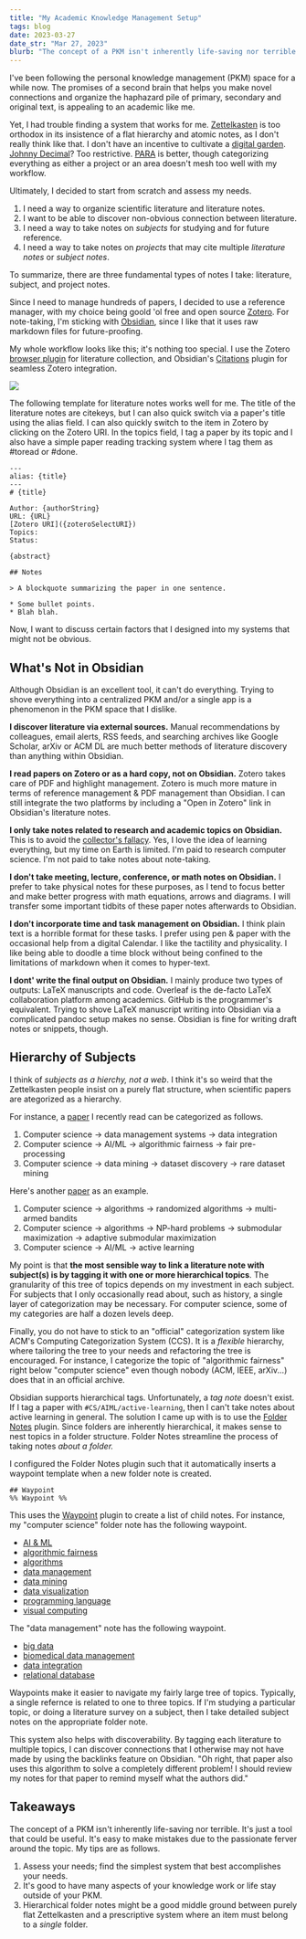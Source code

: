 ```yaml
---
title: "My Academic Knowledge Management Setup"
tags: blog
date: 2023-03-27
date_str: "Mar 27, 2023"
blurb: "The concept of a PKM isn't inherently life-saving nor terrible. It's just a tool that could be useful."
---
```


I've been following the personal knowledge management (PKM) space for a while now. The promises of a second brain that helps you make novel connections and organize the haphazard pile of primary, secondary and original text, is appealing to an academic like me. 

Yet, I had trouble finding a system that works for me. [Zettelkasten](https://zettelkasten.de/posts/overview/#the-introduction-to-the-zettelkasten-method) is too orthodox in its insistence of a flat hierarchy and atomic notes, as I don't really think like that. I don't have an incentive to cultivate a [digital garden](https://nesslabs.com/digital-garden-set-up). [Johnny Decimal](https://johnnydecimal.com/)? Too restrictive. [PARA](https://fortelabs.com/blog/para/) is better, though categorizing everything as either a project or an area doesn't mesh too well with my workflow. 

Ultimately, I decided to start from scratch and assess my needs. 
1. I need a way to organize scientific literature and literature notes. 
2. I want to be able to discover non-obvious connection between literature. 
3. I need a way to take notes on *subjects* for studying and for future reference. 
4. I need a way to take notes on *projects* that may cite multiple *literature notes* or *subject notes*. 

To summarize, there are three fundamental types of notes I take: literature, subject, and project notes. 

Since I need to manage hundreds of papers, I decided to use a reference manager, with my choice being goold 'ol free and open source [Zotero](https://zotero.org). For note-taking, I'm sticking with [Obsidian](https://obsidian.md), since I like that it uses raw markdown files for future-proofing. 

My whole workflow looks like this; it's nothing too special. I use the Zotero [browser plugin](https://www.zotero.org/download/) for literature collection, and Obsidian's [Citations](https://github.com/hans/obsidian-citation-plugin) plugin for seamless Zotero integration. 

![](/assets/blog/academic-pkm.png)

The following template for literature notes works well for me. The title of the literature notes are citekeys, but I can also quick switch via a paper's title using the alias field. I can also quickly switch to the item in Zotero by clicking on the Zotero URI. In the topics field, I tag a paper by its topic and I also have a simple paper reading tracking system where I tag them as #toread or #done. 

```
---
alias: {title}
---
# {title}

Author: {authorString}
URL: {URL}
[Zotero URI]({zoteroSelectURI})
Topics:
Status:

{abstract}

## Notes

> A blockquote summarizing the paper in one sentence. 

* Some bullet points. 
* Blah blah. 
```
Now, I want to discuss certain factors that I designed into my systems that might not be obvious. 

## What's Not in Obsidian

Although Obsidian is an excellent tool, it can't do everything. Trying to shove everything into a centralized PKM and/or a single app is a phenomenon in the PKM space that I dislike. 

**I discover literature via external sources.** Manual recommendations by colleagues, email alerts, RSS feeds, and searching archives like Google Scholar, arXiv or ACM DL are much better methods of literature discovery than anything within Obsidian.

**I read papers on Zotero or as a hard copy, not on Obsidian.** Zotero takes care of PDF and highlight management. Zotero is much more mature in terms of reference management & PDF management than Obsidian. I can still integrate the two platforms by including a "Open in Zotero" link in Obsidian's literature notes. 

**I only take notes related to research and academic topics on Obsidian.** This is to avoid the [collector's fallacy](https://zettelkasten.de/posts/collectors-fallacy/). Yes, I love the idea of learning everything, but my time on Earth is limited. I'm paid to research computer science. I'm not paid to take notes about note-taking. 

**I don't take meeting, lecture, conference, or math notes on Obsidian.** I prefer to take physical notes for these purposes, as I tend to focus better and make better progress with math equations, arrows and diagrams. I will transfer some important tidbits of these paper notes afterwards to Obsidian. 

**I don't incorporate time and task management on Obsidian.** I think plain text is a horrible format for these tasks. I prefer using pen & paper with the occasional help from a digital Calendar. I like the tactility and physicality. I like being able to doodle a time block without being confined to the limitations of markdown when it comes to hyper-text. 

**I dont' write the final output on Obsidian.** I mainly produce two types of outputs: LaTeX manuscripts and code. Overleaf is the de-facto LaTeX collaboration platform among academics. GitHub is the programmer's equivalent. Trying to shove LaTeX manuscript writing into Obsidian via a complicated pandoc setup makes no sense. Obsidian is fine for writing draft notes or snippets, though. 

## Hierarchy of Subjects

I think of *subjects as a hierchy, not a web*. I think it's so weird that the Zettelkasten people insist on a purely flat structure, when scientific papers are ategorized as a hierarchy. 

For instance, a [paper](https://asudeh.github.io/indexlab/tutorial22.htm) I recently read can be categorized as follows. 
1. Computer science → data management systems → data integration
2. Computer science → AI/ML → algorithmic fairness → fair pre-processing
3. Computer science → data mining → dataset discovery → rare dataset mining

Here's another [paper](https://proceedings.neurips.cc/paper/2013/hash/f4573fc71c731d5c362f0d7860945b88-Abstract.html) as an example. 
1. Computer science → algorithms → randomized algorithms → multi-armed bandits
2. Computer science → algorithms → NP-hard problems → submodular maximization → adaptive submodular maximization
3. Computer science → AI/ML → active learning

My point is that **the most sensible way to link a literature note with subject(s) is by tagging it with one or more hierarchical topics**. The granularity of this tree of topics depends on my investment in each subject. For subjects that I only occasionally read about, such as history, a single layer of categorization may be necessary. For computer science, some of my categories are half a dozen levels deep. 

Finally, you do not have to stick to an "official" categorization system like ACM's Computing Categorization System (CCS). It is a *flexible* hierarchy, where tailoring the tree to your needs and refactoring the tree is encouraged. For instance, I categorize the topic of "algorithmic fairness" right below "computer science" even though nobody (ACM, IEEE, arXiv...) does that in an official archive. 

Obsidian supports hierarchical tags. Unfortunately, a *tag note* doesn't exist. If I tag a paper with `#CS/AIML/active-learning`, then I can't take notes about active learning in general. The solution I came up with is to use the [Folder Notes](https://github.com/aidenlx/alx-folder-note) plugin. Since folders are inherently hierarchical, it makes sense to nest topics in a folder structure. Folder Notes streamline the process of taking notes *about a folder.* 

I configured the Folder Notes plugin such that it automatically inserts a waypoint template when a new folder note is created. 
```
## Waypoint
%% Waypoint %%
```

This uses the [Waypoint](https://github.com/IdreesInc/Waypoint) plugin to create a list of child notes. For instance, my "computer science" folder note has the following waypoint. 

- <u>AI & ML</u>
- <u>algorithmic fairness</u>
- <u>algorithms</u>
- <u>data management</u>
- <u>data mining</u>
- <u>data visualization</u>
- <u>programming language</u>
- <u>visual computing</u>

The "data management" note has the following waypoint. 

- <u>big data</u>
- <u>biomedical data management</u>
- <u>data integration</u>
- <u>relational database</u>

Waypoints make it easier to navigate my fairly large tree of topics. Typically, a single refernce is related to one to three topics. If I'm studying a particular topic, or doing a literature survey on a subject, then I take detailed subject notes on the appropriate folder note. 

This system also helps with discoverability. By tagging each literature to multiple topics, I can discover connections that I otherwise may not have made by using the backlinks feature on Obsidian. "Oh right, that paper also uses this algorithm to solve a completely different problem! I should review my notes for that paper to remind myself what the authors did." 

## Takeaways

The concept of a PKM isn't inherently life-saving nor terrible. It's just a tool that could be useful. It's easy to make mistakes due to the passionate ferver around the topic. My tips are as follows. 

1. Assess your needs; find the simplest system that best accomplishes your needs. 
2. It's good to have many aspects of your knowledge work or life stay outside of your PKM. 
3. Hierarchical folder notes might be a good middle ground between purely flat Zettelkasten and a prescriptive system where an item must belong to a *single* folder. 
